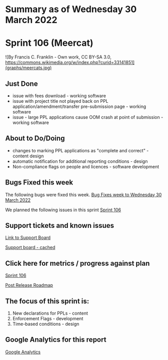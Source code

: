 # Summary as of Wednesday 30 March 2022 

# Sprint 106 (Meercat)

![By Francis C. Franklin - Own work, CC BY-SA 3.0, https://commons.wikimedia.org/w/index.php?curid=33141851](graphs/meercats.jpg)

## Just Done
* issue with fees download - working software
* issue with project title not played back on PPL application/amendment/transfer pre-submission page - working software
* issue - large PPL applications cause OOM crash at point of submission - working software

## About to Do/Doing
* changes to marking PPL applications as "complete and correct" - content design 
* automatic notification for additional reporting conditions - design
* Non-compliance flags on people and licences - software development

## Bugs Fixed this week
The following bugs were fixed this week.
[Bug Fixes week to Wednesday 30 March 2022](graphs/bugs30032022.png)

We planned the following issues in this sprint 
[Sprint 106](graphs/sprint30032022.png)

## Support tickets and known issues
[Link to Support Board](https://collaboration.homeoffice.gov.uk/jira/secure/RapidBoard.jspa?rapidView=1717&selectedIssue=ASSB-253)

[Support board - cached](graphs/supportBoard30032022.png)

## Click here for metrics / progress against plan
[Sprint 106](graphs/progress30032022.png)

[Post Release Roadmap](graphs/roadmap30032022.png)

## The focus of this sprint is:
1. New declarations for PPLs - content
2. Enforcement Flags - development 
3. Time-based conditions - design

## Google Analytics for this report
[Google Analytics](graphs/GA30032022.png)

